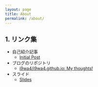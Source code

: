 ```yaml
---
layout: page
title: About
permalink: /about/
---
```


## 1. リンク集

- 自己紹介記事
    - [Initial Post](./_posts/2024-01-01-init.md)
- ブログのリポジトリ
    - [i9wa4/i9wa4.github.io: My thoughts!](https://github.com/i9wa4/i9wa4.github.io)
- スライド
    - [Slides](./slides.md)
